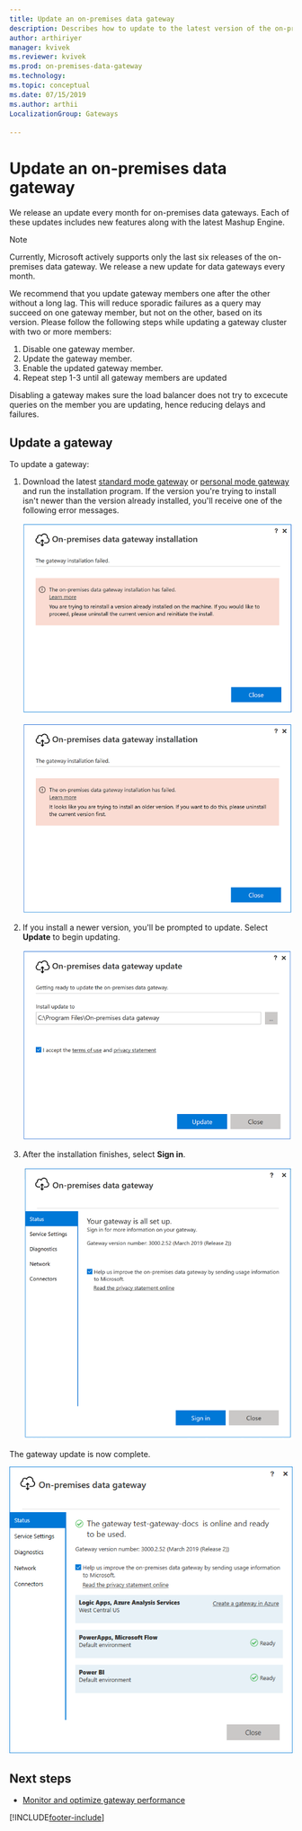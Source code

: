 ```yaml
---
title: Update an on-premises data gateway
description: Describes how to update to the latest version of the on-premises data gateway.
author: arthiriyer
manager: kvivek
ms.reviewer: kvivek
ms.prod: on-premises-data-gateway
ms.technology:
ms.topic: conceptual
ms.date: 07/15/2019
ms.author: arthii
LocalizationGroup: Gateways

---
```


# Update an on-premises data gateway

We release an update every month for on-premises data gateways. Each of these updates includes new features along with the latest Mashup Engine.

> [!NOTE]
>Currently, Microsoft actively supports only the last six releases of the on-premises data gateway. We release a new update for data gateways every month.

We recommend that you update gateway members one after the other without a long lag. This will reduce sporadic failures as a query may succeed on one gateway member, but not on the other, based on its version. 
Please follow the following steps while updating a gateway cluster with two or more members:
1. Disable one gateway member.
2. Update the gateway member.
3. Enable the updated gateway member.
4. Repeat step 1-3 until all gateway members are updated

Disabling a gateway makes sure the load balancer does not try to excecute queries on the member you are updating, hence reducing delays and failures.

## Update a gateway

To update a gateway:

1. Download the latest [standard mode gateway](https://go.microsoft.com/fwlink/?LinkId=2116849&clcid=0x409) or [personal mode gateway](https://go.microsoft.com/fwlink/?LinkId=2116848&clcid=0x409) and run the installation program. If the version you're trying to install isn't newer than the version already installed, you'll receive one of the following error messages.

   ![The update version is the same as the installed version.](media/service-gateway-update/gateway-same-version.png)

   ![The update version is older than the installed version.](media/service-gateway-update/gateway-old-version.png)

1. If you install a newer version, you'll be prompted to update. Select **Update** to begin updating.

   ![Getting ready to update.](media/service-gateway-update/update-getting-ready.png)

1. After the installation finishes, select **Sign in**.

   ![Gateway update sign-in.](media/service-gateway-update/gateway-update-signin.png)

The gateway update is now complete.

![The gateway update is complete.](media/service-gateway-update/gateway-update-complete.png)

## Next steps

* [Monitor and optimize gateway performance](service-gateway-performance.md)


[!INCLUDE[footer-include](../includes/footer-banner.md)]